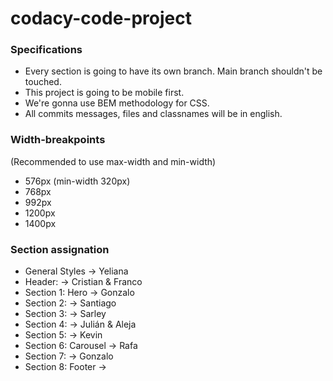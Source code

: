 # codacy-code-project

### Specifications
- Every section is going to have its own branch. Main branch shouldn't be touched.
- This project is going to be mobile first.
- We're gonna use BEM methodology for CSS.
- All commits messages, files and classnames will be in english.

### Width-breakpoints
(Recommended to use max-width and min-width)

- 576px (min-width 320px)
- 768px
- 992px
- 1200px
- 1400px

### Section assignation
- General Styles -> Yeliana
- Header: -> Cristian & Franco
- Section 1: Hero -> Gonzalo
- Section 2: -> Santiago
- Section 3: -> Sarley 
- Section 4: -> Julián & Aleja
- Section 5: -> Kevin
- Section 6: Carousel -> Rafa 
- Section 7: -> Gonzalo
- Section 8: Footer -> 
